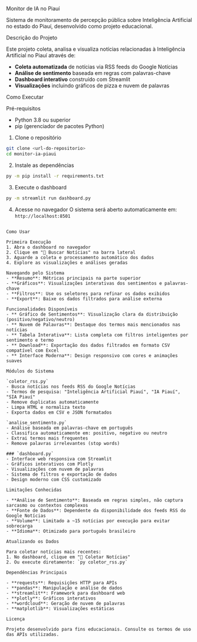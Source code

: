 Monitor de IA no Piauí

Sistema de monitoramento de percepção pública sobre Inteligência Artificial no estado do Piauí, desenvolvido como projeto educacional.

Descrição do Projeto

Este projeto coleta, analisa e visualiza notícias relacionadas à Inteligência Artificial no Piauí através de:
- **Coleta automatizada** de notícias via RSS feeds do Google Notícias  
- **Análise de sentimento** baseada em regras com palavras-chave
- **Dashboard interativo** construído com Streamlit
- **Visualizações** incluindo gráficos de pizza e nuvem de palavras

Como Executar

Pré-requisitos
- Python 3.8 ou superior
- pip (gerenciador de pacotes Python)

1. Clone o repositório
```bash
git clone <url-do-repositorio>
cd monitor-ia-piaui
```

2. Instale as dependências
```bash
py -m pip install -r requirements.txt
```

3. Execute o dashboard
```bash
py -m streamlit run dashboard.py
```

4. Acesse no navegador
O sistema será aberto automaticamente em: `http://localhost:8501`
```

Como Usar

Primeira Execução
1. Abra o dashboard no navegador
2. Clique em "🔄 Buscar Notícias" na barra lateral
3. Aguarde a coleta e processamento automático dos dados
4. Explore as visualizações e análises geradas

Navegando pelo Sistema
- **Resumo**: Métricas principais na parte superior
- **Gráficos**: Visualizações interativas dos sentimentos e palavras-chave
- **Filtros**: Use os seletores para refinar os dados exibidos
- **Export**: Baixe os dados filtrados para análise externa

Funcionalidades Disponíveis
- ** Gráfico de Sentimentos**: Visualização clara da distribuição (positivo/negativo/neutro)
- ** Nuvem de Palavras**: Destaque dos termos mais mencionados nas notícias
- ** Tabela Interativa**: Lista completa com filtros inteligentes por sentimento e termo
- ** Download**: Exportação dos dados filtrados em formato CSV compatível com Excel
- ** Interface Moderna**: Design responsivo com cores e animações suaves

Módulos do Sistema

`coletor_rss.py`
- Busca notícias nos feeds RSS do Google Notícias
- Termos de pesquisa: "Inteligência Artificial Piauí", "IA Piauí", "SIA Piauí"  
- Remove duplicatas automaticamente
- Limpa HTML e normaliza texto
- Exporta dados em CSV e JSON formatados

`analise_sentimento.py`  
- Análise baseada em palavras-chave em português
- Classifica automaticamente em: positivo, negativo ou neutro
- Extrai termos mais frequentes
- Remove palavras irrelevantes (stop words)

### `dashboard.py`
- Interface web responsiva com Streamlit
- Gráficos interativos com Plotly
- Visualizações com nuvem de palavras
- Sistema de filtros e exportação de dados
- Design moderno com CSS customizado

Limitações Conhecidas

- **Análise de Sentimento**: Baseada em regras simples, não captura sarcasmo ou contextos complexos
- **Fonte de Dados**: Dependente da disponibilidade dos feeds RSS do Google Notícias
- **Volume**: Limitado a ~15 notícias por execução para evitar sobrecarga
- **Idioma**: Otimizado para português brasileiro

Atualizando os Dados

Para coletar notícias mais recentes:
1. No dashboard, clique em "🔄 Coletar Notícias"
2. Ou execute diretamente: `py coletor_rss.py`

Dependências Principais

- **requests**: Requisições HTTP para APIs
- **pandas**: Manipulação e análise de dados
- **streamlit**: Framework para dashboard web  
- **plotly**: Gráficos interativos
- **wordcloud**: Geração de nuvem de palavras
- **matplotlib**: Visualizações estáticas

Licença

Projeto desenvolvido para fins educacionais. Consulte os termos de uso das APIs utilizadas.
